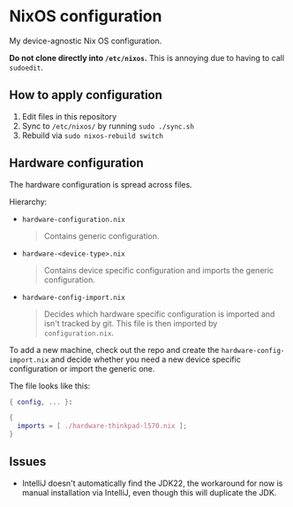 # NixOS configuration

My device-agnostic Nix OS configuration.

**Do not clone directly into `/etc/nixos`.** This is annoying due to having to
call `sudoedit`.

## How to apply configuration

1. Edit files in this repository
2. Sync to `/etc/nixos/` by running `sudo ./sync.sh`
3. Rebuild via `sudo nixos-rebuild switch`

## Hardware configuration

The hardware configuration is spread across files.

Hierarchy:

* `hardware-configuration.nix`
  > Contains generic configuration.
* `hardware-<device-type>.nix`
  > Contains device specific configuration and imports the generic configuration.
* `hardware-config-import.nix`
  > Decides which hardware specific configuration is imported and isn't tracked
  > by git. This file is then imported by `configuration.nix`.

To add a new machine, check out the repo and create the
`hardware-config-import.nix` and decide whether you need a new device specific
configuration or import the generic one.

The file looks like this:

```nix
{ config, ... }:

{
  imports = [ ./hardware-thinkpad-l570.nix ];
}
```

## Issues

* IntelliJ doesn't automatically find the JDK22, the workaround for now is
  manual installation via IntelliJ, even though this will duplicate the JDK.

